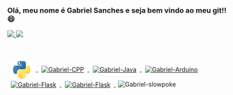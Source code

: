 

<!--
**GabrielSan99/GabrielSan99** is a ✨ _special_ ✨ repository because its `README.md` (this file) appears on your GitHub profile.

Here are some ideas to get you started:

- 🔭 I’m currently working on ...
- 🌱 I’m currently learning ...
- 👯 I’m looking to collaborate on ...
- 🤔 I’m looking for help with ...
- 💬 Ask me about ...
- 📫 How to reach me: ...
- 😄 Pronouns: ...
- ⚡ Fun fact: ...
-->


### Olá, meu nome é Gabriel Sanches e seja bem vindo ao meu git!! 😄
 <div>
  <a href="https://github.com/GabrielSan99">
  <img height="150em" src="https://github-readme-stats.vercel.app/api?username=GabrielSan99&show_icons=true&theme=highcontrast&include_all_commits=true&count_private=true"/>
  <img height="150em" src="https://github-readme-stats.vercel.app/api/top-langs/?username=GabrielSan99&layout=compact&langs_count=7&theme=highcontrast"/>
</div>

##
<link rel="stylesheet" href="https://cdn.jsdelivr.net/gh/devicons/devicon@v2.13.0/devicon.min.css">
<div style="display: inline_block"><br>
  <img align="center" alt="Gabriel-Python" height="50" width="50" hspace="8" src="https://raw.githubusercontent.com/devicons/devicon/master/icons/python/python-original.svg">
  <img align="center" alt="Gabriel-CPP" height="50" width="50" hspace="8" src="https://raw.githubusercontent.com/jmnote/z-icons/master/svg/cpp.svg">
  <img align="center" alt="Gabriel-Java" height="50" width="50" hspace="8" src="https://raw.githubusercontent.com/jmnote/z-icons/master/svg/java.svg">
  <img align="center" alt="Gabriel-Arduino" height="50" width="50" hspace="8" src="https://cdn.icon-icons.com/icons2/159/PNG/256/arduino_22429.png">
  <img align="center" alt="Gabriel-Flask" height="50" width="50" hspace="8" src="https://cdn.jsdelivr.net/gh/devicons/devicon/icons/docker/docker-original-wordmark.svg">
  <img align="center" alt="Gabriel-Flask" height="50" width="50" hspace="8" src="https://cdn.jsdelivr.net/gh/devicons/devicon/icons/flask/flask-original-wordmark.svg">
  <img i class="devicon-flask-original"></i>
 
 
 
 <!-- <img align="right" alt="Gabriel-walle" src="https://c.tenor.com/s3qM34cMY08AAAAC/walle-pixar.gif" width="250"> -->
  <img align="right" alt="Gabriel-slowpoke" src="http://i.stack.imgur.com/SBv4T.gif" width="250">

</div>

 
 
 <!--  
  ##
 
<div> 
  <a href="https://www.youtube.com/channel/UC_-uuuZbY0AAt9CViNzvc-Q" target="_blank"><img src="https://img.shields.io/badge/YouTube-FF0000?style=for-the-badge&logo=youtube&logoColor=white" target="_blank"></a>
  <a href="https://instagram.com/rafaballerini" target="_blank"><img src="https://img.shields.io/badge/-Instagram-%23E4405F?style=for-the-badge&logo=instagram&logoColor=white" target="_blank"></a>
 	<a href="https://www.twitch.tv/rafaballerinii" target="_blank"><img src="https://img.shields.io/badge/Twitch-9146FF?style=for-the-badge&logo=twitch&logoColor=white" target="_blank"></a>
 <a href="https://discord.gg/G9GPg5SA75" target="_blank"><img src="https://img.shields.io/badge/Discord-7289DA?style=for-the-badge&logo=discord&logoColor=white" target="_blank"></a> 
  <a href = "mailto:contato@rafaballerini.tech"><img src="https://img.shields.io/badge/-Gmail-%23333?style=for-the-badge&logo=gmail&logoColor=white" target="_blank"></a>
  <a href="https://www.linkedin.com/in/rafaella-ballerini-45875016a" target="_blank"><img src="https://img.shields.io/badge/-LinkedIn-%230077B5?style=for-the-badge&logo=linkedin&logoColor=white" target="_blank"></a> 
 
  ![Snake animation](https://github.com/rafaballerini/rafaballerini/blob/output/github-contribution-grid-snake.svg)
 
</div>
 
 -->
